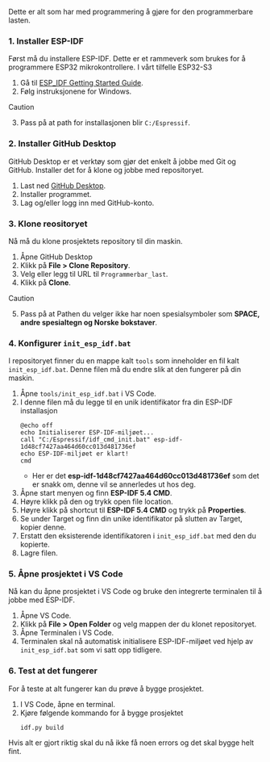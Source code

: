 Dette er alt som har med programmering å gjøre for den programmerbare lasten.

### 1. Installer ESP-IDF
Først må du installere ESP-IDF. Dette er et rammeverk som brukes for å programmere ESP32 mikrokontrollere. I vårt tilfelle ESP32-S3
  1. Gå til [ESP_IDF Getting Started Guide](https://docs.espressif.com/projects/esp-idf/en/latest/esp32s3/get-started/index.html).
  2. Følg instruksjonene for Windows.
 > [!CAUTION]
 > 3. Pass på at path for installasjonen blir `C:/Espressif`.

### 2. Installer GitHub Desktop
GitHub Desktop er et verktøy som gjør det enkelt å jobbe med Git og GitHub. Installer det for å klone og jobbe med repositoryet.
  1. Last ned [GitHub Desktop](https://github.com/apps/desktop).
  2. Installer programmet.
  3. Lag og/eller logg inn med GitHub-konto.

### 3. Klone reositoryet
Nå må du klone prosjektets repository til din maskin.
  1. Åpne GitHub Desktop
  2. Klikk på **File > Clone Repository**.
  3. Velg eller legg til URL til `Programmerbar_last`.
  4. Klikk på **Clone**.
  > [!Caution]
  > 5. Pass på at Pathen du velger ikke har noen spesialsymboler som **SPACE, andre spesialtegn og Norske bokstaver**.

### 4. Konfigurer `init_esp_idf.bat`
I repositoryet finner du en mappe kalt `tools` som inneholder en fil kalt `init_esp_idf.bat`. Denne filen må du endre slik at den fungerer på din maskin.
  1. Åpne `tools/init_esp_idf.bat` i VS Code.
  2. I denne filen må du legge til en unik identifikator fra din ESP-IDF installasjon
     ```
     @echo off
     echo Initialiserer ESP-IDF-miljøet...
     call "C:/Espressif/idf_cmd_init.bat" esp-idf-1d48cf7427aa464d60cc013d481736ef
     echo ESP-IDF-miljøet er klart!
     cmd
     ```
     - Her er det **esp-idf-1d48cf7427aa464d60cc013d481736ef** som det er snakk om, denne vil se annerledes ut hos deg.
  3. Åpne start menyen og finn **ESP-IDF 5.4 CMD**.
  4. Høyre klikk på den og trykk open file location.
  5. Høyre klikk på shortcut til **ESP-IDF 5.4 CMD** og trykk på **Properties**.
  6. Se under Target og finn din unike identifikator på slutten av Target, kopier denne.
  7. Erstatt den eksisterende identifikatoren i `init_esp_idf.bat` med den du kopierte.
  8. Lagre filen.

### 5. Åpne prosjektet i VS Code
Nå kan du åpne prosjektet i VS Code og bruke den integrerte terminalen til å jobbe med ESP-IDF.
  1. Åpne VS Code.
  2. Klikk på **File > Open Folder** og velg mappen der du klonet repositoryet.
  3. Åpne Terminalen i VS Code.
  4. Terminalen skal nå automatisk initialisere ESP-IDF-miljøet ved hjelp av `init_esp_idf.bat` som vi satt opp tidligere.

### 6. Test at det fungerer
For å teste at alt fungerer kan du prøve å bygge prosjektet.
  1. I VS Code, åpne en terminal.
  2. Kjøre følgende kommando for å bygge prosjektet
     ```
     idf.py build
     ```
   Hvis alt er gjort riktig skal du nå ikke få noen errors og det skal bygge helt fint.

